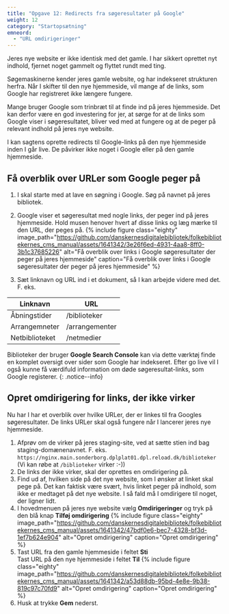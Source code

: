 ```yaml
---
title: "Opgave 12: Redirects fra søgeresultater på Google"
weight: 12
category: "Startopsætning"
emneord:
  - "URL omdirigeringer"
---
```

Jeres nye website er ikke identisk med det gamle. I har sikkert oprettet nyt indhold, fjernet noget gammelt og flyttet rundt med ting.

Søgemaskinerne kender jeres gamle website, og har indekseret strukturen herfra. Når I skifter til den nye hjemmeside, vil mange af de links, som Google har registreret ikke længere fungere. 

Mange bruger Google som trinbræt til at finde ind på jeres hjemmeside. Det kan derfor være en god investering for jer, at sørge for at de links som Google viser i søgeresultatet, bliver ved med at fungere og at de peger på relevant indhold på jeres nye website.

I kan sagtens oprette redirects til Google-links på den nye hjemmeside inden I går live. De påvirker ikke noget i Google eller på den gamle hjemmeside.

## Få overblik over URLer som Google peger på
1. I skal starte med at lave en søgning i Google. Søg på navnet på jeres bibliotek.
2. Google viser et søgeresultat med nogle links, der peger ind på jeres hjemmeside. Hold musen henover hvert af disse links og læg mærke til den URL, der peges på.
   {% include figure class="eighty" image_path="https://github.com/danskernesdigitalebibliotek/folkebibliotekernes_cms_manual/assets/1641342/3e26f6ed-4931-4aa8-8ff0-3b1c37685226" alt="Få overblik over links i Google søgeresultater der peger på jeres hjemmeside" caption="Få overblik over links i Google søgeresultater der peger på jeres hjemmeside" %}

4. Sæt linknavn og URL ind i et dokument, så I kan arbejde videre med det. F. eks.

|Linknavn|URL|
|---|---|
|Åbningstider|/biblioteker|
|Arrangemneter|/arrangementer|
|Netbiblioteket|/netmedier|

Biblioteker der bruger **Google Search Console** kan via dette værktøj finde en komplet oversigt over sider som Google har indekseret. Efter go live vil I også kunne få værdifuld information om døde søgeresultat-links, som Google registerer.
{: .notice--info}

## Opret omdirigering for links, der ikke virker
Nu har I har et overblik over hvilke URLer, der er linkes til fra Googles søgeresultater. De links URLer skal også fungere når I lancerer jeres nye hjemmeside.
1. Afprøv om de virker på jeres staging-site, ved at sætte stien ind bag staging-domænenavnet. F. eks. `https://nginx.main.sonderborg.dplplat01.dpl.reload.dk/biblioteker`
   (Vi kan røbe at `/biblioteker` virker :-))
2. De links der ikke virker, skal der oprettes en omdirigering på.
3. Find ud af, hvilken side på det nye website, som I ønsker at linket skal pege på. Det kan faktisk være svært, hvis linket peger på indhold, som ikke er medtaget på det nye website. I så fald må I omdirigere til noget, der ligner lidt.
4. I hovedmenuen på jeres nye website vælg **Omdirigeringer** og tryk på den blå knap **Tilføj omdirigering**
   {% include figure class="eighty" image_path="https://github.com/danskernesdigitalebibliotek/folkebibliotekernes_cms_manual/assets/1641342/47bdf0e6-bec7-4328-bf3d-1ef7b624e904" alt="Opret omdirigering" caption="Opret omdirigering" %}
6. Tast URL fra den gamle hjemmeside i feltet **Sti**\
   Tast URL på den nye hjemmeside i feltet **Til**
   {% include figure class="eighty" image_path="https://github.com/danskernesdigitalebibliotek/folkebibliotekernes_cms_manual/assets/1641342/a53d88db-95bd-4e8e-9b38-819c97c70fd9" alt="Opret omdirigering" caption="Opret omdirigering" %}
8. Husk at trykke **Gem** nederst.


